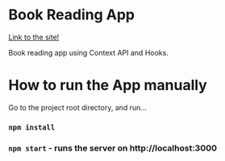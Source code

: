 # Book Reading App

[Link to the site!](https://gonzalo-fuente.github.io/Book_Reading_App_with_React/)

Book reading app using Context API and Hooks.

# How to run the App manually

Go to the project root directory, and run...

### `npm install`

### `npm start` - runs the server on http://localhost:3000

